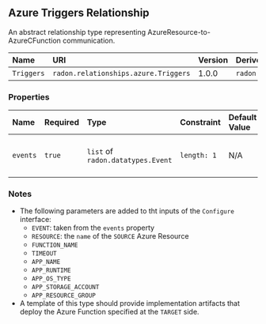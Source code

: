 ## Azure Triggers Relationship

An abstract relationship type representing AzureResource-to-AzureCFunction communication.

| Name | URI | Version | Derived From |
|:---- |:--- |:------- |:------------ |
| `Triggers` | `radon.relationships.azure.Triggers` | 1.0.0 | `radon.relationships.abstract.Triggers` |

### Properties

| Name | Required | Type | Constraint | Default Value | Description |
|:---- |:-------- |:---- |:---------- |:------------- |:----------- |
|`events`|`true`|`list` of `radon.datatypes.Event`|`length: 1`| N/A | The event associated with this relationship |

### Notes

* The following parameters are added to tht inputs of the `Configure` interface:
    * `EVENT`: taken from the `events` property
    * `RESOURCE`: the `name` of the `SOURCE` Azure Resource
    * `FUNCTION_NAME`
    * `TIMEOUT`
    * `APP_NAME`
    * `APP_RUNTIME`
    * `APP_OS_TYPE`
    * `APP_STORAGE_ACCOUNT`
    * `APP_RESOURCE_GROUP`
* A template of this type should provide implementation artifacts that deploy the Azure Function specified at the `TARGET` side.
